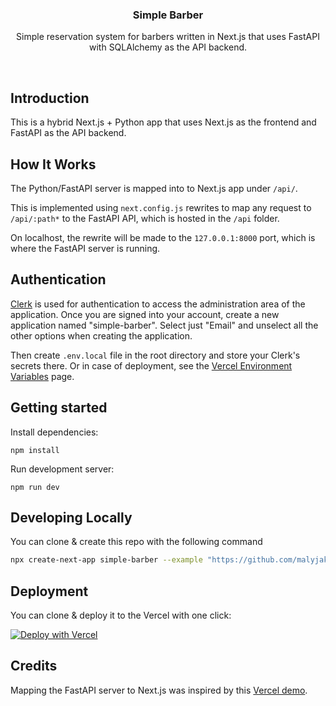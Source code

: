 <p align="center">
    <h3 align="center">Simple Barber</h3>
</p>

<p align="center">Simple reservation system for barbers written in Next.js that uses FastAPI with SQLAlchemy as the API backend.</p>

<br/>

## Introduction

This is a hybrid Next.js + Python app that uses Next.js as the frontend and FastAPI as the API backend.

## How It Works

The Python/FastAPI server is mapped into to Next.js app under `/api/`.

This is implemented using `next.config.js` rewrites to map any request to `/api/:path*` to the FastAPI API, which is hosted in the `/api` folder.

On localhost, the rewrite will be made to the `127.0.0.1:8000` port, which is where the FastAPI server is running.

## Authentication

[Clerk](https://clerk.com/) is used for authentication to access the administration area of the application. Once you are signed into your account, create a new application named "simple-barber". Select just "Email" and unselect all the other options when creating the application.

Then create `.env.local` file in the root directory and store your Clerk's secrets there. Or in case of deployment, see the [Vercel Environment Variables](https://vercel.com/docs/projects/environment-variables) page.

## Getting started

Install dependencies:
```
npm install
```

Run development server:
```
npm run dev
```

## Developing Locally

You can clone & create this repo with the following command

```bash
npx create-next-app simple-barber --example "https://github.com/malyjak/simple-barber"
```

## Deployment

You can clone & deploy it to the Vercel with one click:

[![Deploy with Vercel](https://vercel.com/button)](https://vercel.com/new/clone?repository-url=https%3A%2F%2Fgithub.com%2Fmalyjak%2Fsimple-barber%2Ftree%2Fdevelop)

## Credits

Mapping the FastAPI server to Next.js was inspired by this [Vercel demo](https://github.com/digitros/nextjs-fastapi").